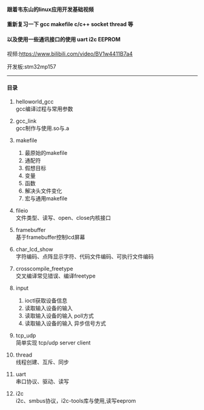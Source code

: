 #### 跟着韦东山的linux应用开发基础视频   
#### 重新复习一下 gcc makefile c/c++ socket thread 等  
#### 以及使用一些通讯接口的使用 uart i2c EEPROM  
视频:[https://www.bilibili.com/video/BV1w4411B7a4  ](https://www.bilibili.com/video/BV1kk4y117Tu)  

开发板:stm32mp157

---

#### 目录
1. helloworld_gcc  
gcc编译过程与常用参数

2. gcc_link  
gcc制作与使用.so与.a

3. makefile  
    1. 最原始的makefile  
    2. 通配符  
    3. 假想目标
    4. 变量
    5. 函数
    6. 解决头文件变化
    7. 宏与通用makefile  
  
4. fileio  
文件类型、读写、open、close内核接口

5. framebuffer  
基于framebuffer控制lcd屏幕

6. char_lcd_show  
字符编码、点阵显示字符、代码文件编码、可执行文件编码  

7. crosscompile_freetype  
交叉编译常见错误、编译freetype

8. input
    1. ioctl获取设备信息
    2. 读取输入设备的输入
    3. 读取输入设备的输入 poll方式
    4. 读取输入设备的输入 异步信号方式

9. tcp_udp  
简单实现 tcp/udp server client

10. thread  
线程创建、互斥、同步

11. uart  
串口协议、驱动、读写

12. i2c  
i2c、smbus协议，i2c-tools库与使用,读写eeprom
